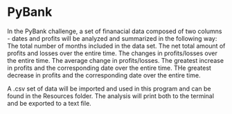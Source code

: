 # PyBank


In the PyBank challenge, a set of finanacial data composed of two columns - dates and profits will be analyzed and summarized in the following way:
The total number of months included in the data set.
The net total amount of profits and losses over the entire time.
The changes in profits/losses over the entire time.
The average change in profits/losses.
The greatest increase in profits and the corresponding date over the entire time.
THe greatest decrease in profits and the corresponding date over the entire time.

A .csv set of data will be imported and used in this program and can be found in the Resources folder.
The analysis will print both to the terminal and be exported to a text file.
